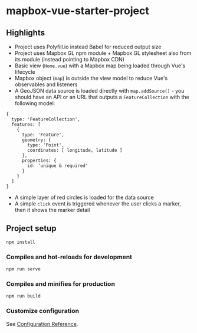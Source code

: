 # mapbox-vue-starter-project

## Highlights
- Project uses Polyfill.io instead Babel for reduced output size
- Project uses Mapbox GL npm module + Mapbox GL stylesheet also from its module (instead pointing to Mapbox CDN)
- Basic view (`Home.vue`) with a Mapbox map being loaded through Vue's lifecycle
- Mapbox object (`map`) is outside the view model to reduce Vue's observables and listeners
- A GeoJSON data source is loaded directly with `map.addSource()` - you should have an API or an URL that outputs a `FeatureCollection` with the following model:
```
{ 
  type: 'FeatureCollection',
  features: [
    {
      type: 'Feature',
      geometry: {
        type: 'Point',
        coordinates: [ longitude, latitude ]
      },
      properties: {
        id: 'unique & required'
      }
    }
  ]
}
```
- A simple layer of red circles is loaded for the data source
- A simple `click` event is triggered whenever the user clicks a marker, then it shows the marker detail

## Project setup
```
npm install
```



### Compiles and hot-reloads for development
```
npm run serve
```

### Compiles and minifies for production
```
npm run build
```

### Customize configuration
See [Configuration Reference](https://cli.vuejs.org/config/).
